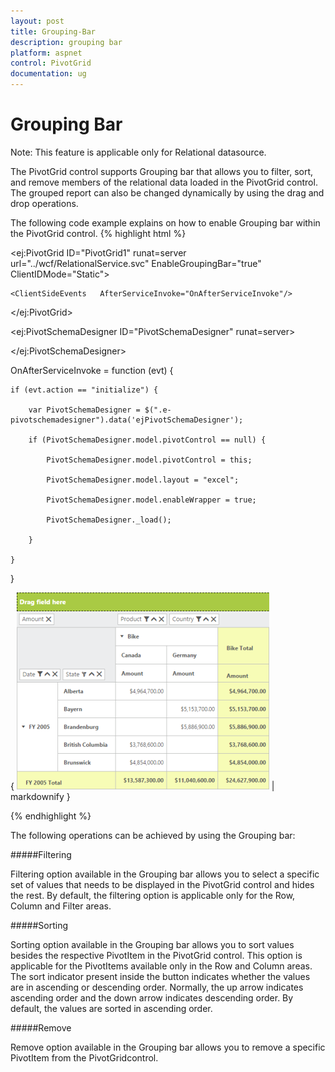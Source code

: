 ```yaml
---
layout: post
title: Grouping-Bar
description: grouping bar
platform: aspnet
control: PivotGrid
documentation: ug
---
```


# Grouping Bar

Note: This feature is applicable only for Relational datasource.

The PivotGrid control supports Grouping bar that allows you to filter, sort, and remove members of the relational data loaded in the PivotGrid control. The grouped report can also be changed dynamically by using the drag and drop operations.

The following code example explains on how to enable Grouping bar within the PivotGrid control.
{% highlight html %}

<ej:PivotGrid ID="PivotGrid1" runat=server url="../wcf/RelationalService.svc"    EnableGroupingBar="true"  ClientIDMode="Static">

    <ClientSideEvents   AfterServiceInvoke="OnAfterServiceInvoke"/>

</ej:PivotGrid>

<ej:PivotSchemaDesigner ID="PivotSchemaDesigner" runat=server>

</ej:PivotSchemaDesigner>



OnAfterServiceInvoke = function (evt) {

    if (evt.action == "initialize") {

        var PivotSchemaDesigner = $(".e-pivotschemadesigner").data('ejPivotSchemaDesigner');

        if (PivotSchemaDesigner.model.pivotControl == null) {

            PivotSchemaDesigner.model.pivotControl = this;

            PivotSchemaDesigner.model.layout = "excel";

            PivotSchemaDesigner.model.enableWrapper = true;

            PivotSchemaDesigner._load();

        }

    }

}



{ ![](Grouping-Bar_images/Grouping-Bar_img1.png) | markdownify }

{% endhighlight %}


The following operations can be achieved by using the Grouping bar:

#####Filtering

Filtering option available in the Grouping bar allows you to select a specific set of values that needs to be displayed in the PivotGrid control and hides the rest. By default, the filtering option is applicable only for the Row, Column and Filter areas.

#####Sorting

Sorting option available in the Grouping bar allows you to sort values besides the respective PivotItem in the PivotGrid control. This option is applicable for the PivotItems available only in the Row and Column areas. The sort indicator present inside the button indicates whether the values are in ascending or descending order. Normally, the up arrow indicates ascending order and the down arrow indicates descending order. By default, the values are sorted in ascending order.

#####Remove

Remove option available in the Grouping bar allows you to remove a specific PivotItem from the PivotGridcontrol.


